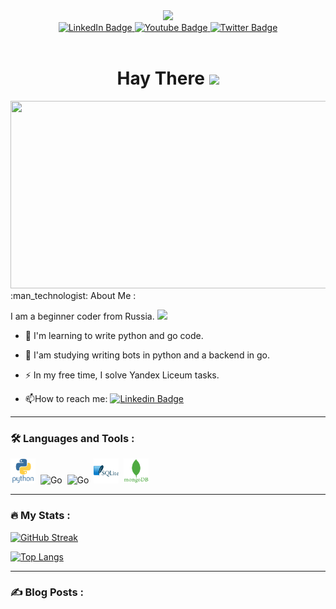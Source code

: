 <div id="header" align="center">
  <img src="https://media.tenor.com/Dc8nFwst79AAAAAi/kek-angry.gif" width="100"/>
</div>

<div id="badges", align="center">
  <a href="https://vk.com/cocok_tvoego_kota">
  <img src="https://img.shields.io/badge/VKontakte-blue?style=for-the-badge&logo=VK&logoColor=white" alt="LinkedIn Badge"/>
  </a>
  <a href="https://www.youtube.com/@soulless_mvp">
  <img src="https://img.shields.io/badge/YouTube-red?style=for-the-badge&logo=youtube&logoColor=white" alt="Youtube Badge"/>
  </a>
  <a href="https://t.me/zxc_rootkit">
  <img src="https://img.shields.io/badge/Telegram-blue?style=for-the-badge&logo=telegram&logoColor=white" alt="Twitter Badge"/>
  </a>
</div>

<div id="views" align="center">
<img src="https://komarev.com/ghpvc/?username=RootKit41337&style=flat-square&color=blue" alt=""/>
  <h1>
  Hay There
  <img src="https://media.giphy.com/media/hvRJCLFzcasrR4ia7z/giphy.gif" width="30px"/>
</h1>
</div>

<div align="center">
  <img src="https://steamuserimages-a.akamaihd.net/ugc/877499696241909143/2910CA663B9FF0A5A4BBDDE5168C4B62AC6A5C8E/?imw=512&amp;imh=288&amp;ima=fit&amp;impolicy=Letterbox&amp;imcolor=%23000000&amp;letterbox=true" width="600" height="300"/>
</div>
:man_technologist: About Me :

I am a beginner coder from Russia. <img src="https://media.giphy.com/media/WUlplcMpOCEmTGBtBW/giphy.gif" width="30"> 

- :telescope: I'm learning to write python and go code.

- :seedling:  I'am studying writing bots in python and a backend in go.

- :zap: In my free time, I solve Yandex Liceum tasks.

- :mailbox:How to reach me: [![Linkedin Badge](https://img.shields.io/badge/Telegram-blue?style=for-the-badge&logo=telegram&logoColor=white)](https://t.me/zxc_rootkit)

---

### :hammer_and_wrench: Languages and Tools :

<div>
  <img src="https://github.com/devicons/devicon/blob/master/icons/python/python-original-wordmark.svg" title="Python" alt="Python" width="40" height="40"/>&nbsp;
  <img src="https://cdn.icon-icons.com/icons2/2699/PNG/512/golang_official_logo_icon_169092.png" title="Python" alt="Go" width="40" height="40"/>&nbsp;
  <img src="https://github.com/rfyiamcool/golang_logo/blob/master/svg/golang_1.svg" title="Python" alt="Go" width="40" height="40"/>&nbsp;
  <img src="https://github.com/devicons/devicon/blob/master/icons/sqlite/sqlite-original-wordmark.svg" title="Python" alt="Go" width="40" height="40"/>&nbsp;
  <img src="https://github.com/devicons/devicon/blob/master/icons/mongodb/mongodb-plain-wordmark.svg" title="Python" alt="Go" width="40" height="40"/>&nbsp;
</div>

---

### :fire: My Stats :

[![GitHub Streak](http://github-readme-streak-stats.herokuapp.com?user=RootKit41337&theme=dark&background=000000)](https://git.io/streak-stats)

[![Top Langs](https://github-readme-stats.vercel.app/api/top-langs/?username=RootKit41337&layout=compact&theme=vision-friendly-dark)](https://github.com/anuraghazra/github-readme-stats)


---

### :writing_hand: Blog Posts :

<!-- BLOG-POST-LIST:START -->

<!-- BLOG-POST-LIST:END -->

